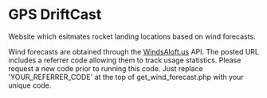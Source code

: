 # GPS DriftCast
Website which esitmates rocket landing locations based on wind forecasts.

Wind forecasts are obtained through the [WindsAloft.us](https://windsaloft.us/) API.  The posted URL includes a referrer code allowing them to track usage statistics.  Please request a new code prior to running this code.  Just replace 'YOUR_REFERRER_CODE' at the top of get_wind_forecast.php with your unique code.
